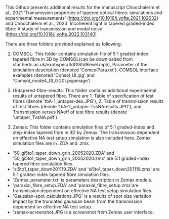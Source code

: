 This Github presents additional results for the manuscript Choochalerm et al., 2021 'Transmission properties of tapered optical fibres: simulations and experimental measurements' (https://doi.org/10.1016/j.yofte.2021.102632) and Choochalerm et al., 2023 'Incoherent light in tapered graded-index fibre: A study of transmission and modal noise' (https://doi.org/10.1016/j.yofte.2022.103140)

There are three folders provided explained as following:
1. COMSOL: This folder contains simulation file of 5:1 graded-index tapered fibre in 3D by COMSOL(can be downloaded from star.herts.ac.uk/exohspec/3dGIStd9level.mph), Parameter of the simulation description (denoted 'ComcolPara.txt'), COMSOL interface examples (denoted 'Consol_UI.jpg' and 'Comsol_mode4_GI_0.20t.pspimage') 

2. Untapered-fibre-results: This folder contains additional experimental results of untapered fibre. There are 1. Table of specification of test fibres (denote 'tbA-1_untaper-des.JPG'), 2. Table of transmission results of test fibres (denote 'tbA-2_untaper-TvsNAresults.JPG'), and Transmission versus NAeff of test fibre results (denote 'untaper_TvsNA.pdf')

3. Zemax: This folder contains simulation files of 5:1 graded-index and step-index tapered fibre in 3D by Zemax. The transmission dependent on effective NA test setup simulation is also included here. Zemax simulation files are in .ZDA and .zmx. 
  - '50_gi5to1_taper_down_grin_20052020.ZDA' and '50_gi5to1_taper_down_grin_20052020.zmx' are 5:1 graded-index tapered fibre simulation files.
  - 'si5to1_taper_down201119.ZDA' and 'si5to1_taper_down201119.zmx' are 5:1 graded-index tapered fibre simulation files.
  - 'Zemax_parameter.txt' is parameters description in Zemax models.
  - 'paraxial_fibre_setup.ZDA' and 'paraxial_fibre_setup.zmx'are transmission dependent on effective NA test setup simulation files.
  - 'Gaussian-spot_calculations.JPG' is a results of spot size variation impact by the truncated gaussian beam from the transmission dependent on effective NA test setup.
  - 'zemax-screenshot.JPG is a screenshot from Zemax user interface.

